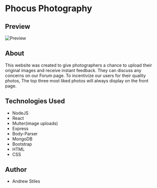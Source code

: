 # Phocus Photography

## Preview

![Preview](https://github.com/andrew129/phocus-photography-revived/blob/master/client/src/images/phocus.png?raw=true)

## About

This website was created to give photographers a chance to upload their original images and receive instant feedback.  They can discuss any concerns on our Forum page.  To incentivize our users for their quality photos, The top three most liked photos will always display on the front page.

## Technologies Used

- NodeJS
- React
- Multer(image uploads)
- Express
- Body-Parser
- MongoDB
- Bootstrap
- HTML
- CSS

## Author

- Andrew Stiles



